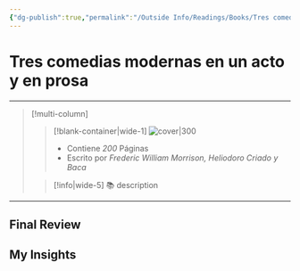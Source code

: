 ```yaml
---
{"dg-publish":true,"permalink":"/Outside Info/Readings/Books/Tres comedias modernas en un acto y en prosa/","title":"Tres comedias modernas en un acto y en prosa","created":"Tuesday, 2023-10-03, 11:55:56 am","updated":"2023-10-03T11:55"}
---
```



# Tres comedias modernas en un acto y en prosa
- - -
> [!multi-column]
> 
> > [!blank-container|wide-1]
> >  ![cover|300](http://books.google.com/books/content?id=iL1GAAAAIAAJ&printsec=frontcover&img=1&zoom=1&source=gbs_api)
> >- Contiene *200* Páginas
> >- Escrito por *Frederic William Morrison, Heliodoro Criado y Baca*
> 
> > [!info|wide-5] 📚 description
> > 
> 

- - -

## Final Review

## My Insights